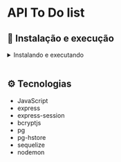 # API To Do list



## 🚀 Instalação e execução

  <details>
    <summary>Instalando e executando</summary>
    <br />

### 1 - Clone o repositório:

```
git clone https://github.com/Eliedson1979/Api_ToDo-List
```

### 2 - Apos ter o repositório clonado em sua maquina, execute este comando para acessar a pasta do projeto:

```sh
cd Api_ToDo-List
```

### 3 - Dentro da pasta do projeto, execute o comando abaixo para instalar as dependências do projeto:

Caso utilize o npm:

```sh
npm install
```

### 4 - Dentro da pasta do projeto, execute o comando abaixo para iniciar o servidor do projeto:

Caso utilize o npm:

```sh
node server.js 
     ou
npm run dev
```

### 5 - Acesse a aplicação:

Acesse o link: <http://localhost:3001/> em seu navegador.

### 6 - Testando pelo Postman ou Insomia:

```sh
                 API Endpoints: 
POST /register
POST /login
GET /logout
GET /tasks (Protected)
POST /tasks (Protected)
GET /tasks/:id (Protected)
PUT /tasks/:id (Protected)
PATCH /tasks/:id/check (Protected)
DELETE /tasks/:id (Protected)
```

  </details>
<br />

## ⚙️ Tecnologias

* JavaScript
* express
* express-session
* bcryptjs
* pg
* pg-hstore
* sequelize
* nodemon
